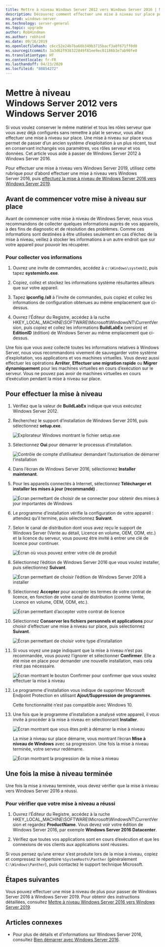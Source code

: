 ```yaml
---
title: Mettre à niveau Windows Server 2012 vers Windows Server 2016 | Microsoft Docs
description: Découvrez comment effectuer une mise à niveau sur place pour passer de Windows Server 2012 à Windows Server 2016.
ms.prod: windows-server
ms.technology: server-general
ms.topic: upgrade
author: RobHindman
ms.author: robhind
ms.date: 09/16/2019
ms.openlocfilehash: c6cc52e24b7ba66b349b3715bacf3a0f671ff0d0
ms.sourcegitcommit: 3a3d62f938322849f81ee9ec01186b3e7ab90fe0
ms.translationtype: HT
ms.contentlocale: fr-FR
ms.lasthandoff: 04/23/2020
ms.locfileid: "80854272"
---
```

# <a name="upgrade-windows-server-2012-to-windows-server-2016"></a>Mettre à niveau Windows Server 2012 vers Windows Server 2016

Si vous voulez conserver le même matériel et tous les rôles serveur que vous avez déjà configurés sans remettre à plat le serveur, vous allez effectuer une mise à niveau sur place. Une mise à niveau sur place vous permet de passer d’un ancien système d’exploitation à un plus récent, tout en conservant inchangés vos paramètres, vos rôles serveur et vos données. Cet article vous aide à passer de Windows Server 2012 à Windows Server 2016.

Pour effectuer une mise à niveau vers Windows Server 2019, utilisez cette rubrique pour d’abord effectuer une mise à niveau vers Windows Server 2016, puis [effectuez la mise à niveau de Windows Server 2016 vers Windows Server 2019](upgrade-2016-to-2019.md).

## <a name="before-you-begin-your-in-place-upgrade"></a>Avant de commencer votre mise à niveau sur place

Avant de commencer votre mise à niveau de Windows Server, nous vous recommandons de collecter quelques informations auprès de vos appareils, à des fins de diagnostic et de résolution des problèmes. Comme ces informations sont destinées à être utilisées seulement en cas d’échec de la mise à niveau, veillez à stocker les informations à un autre endroit que sur votre appareil pour pouvoir les récupérer.

### <a name="to-collect-your-info"></a>Pour collecter vos informations

1. Ouvrez une invite de commandes, accédez à `c:\Windows\system32`, puis tapez **systeminfo.exe**.

2. Copiez, collez et stockez les informations système résultantes ailleurs que sur votre appareil.

3. Tapez **ipconfig /all** à l’invite de commandes, puis copiez et collez les informations de configuration obtenues au même emplacement que ci-dessus.

4. Ouvrez l’Éditeur du Registre, accédez à la ruche HKEY_LOCAL_MACHINE\SOFTWARE\Microsoft\WindowsNT\CurrentVersion, puis copiez et collez les informations **BuildLabEx** (version) et **EditionID** (édition) de Windows Server au même emplacement que ci-dessus.

Une fois que vous avez collecté toutes les informations relatives à Windows Server, nous vous recommandons vivement de sauvegarder votre système d’exploitation, vos applications et vos machines virtuelles. Vous devez aussi effectuer les opérations **Arrêter**, **Effectuer une migration rapide** ou **Migrer dynamiquement** pour les machines virtuelles en cours d’exécution sur le serveur. Vous ne pouvez pas avoir de machines virtuelles en cours d’exécution pendant la mise à niveau sur place.

## <a name="to-perform-the-upgrade"></a>Pour effectuer la mise à niveau

1. Vérifiez que la valeur de **BuildLabEx** indique que vous exécutez Windows Server 2012.

2. Recherchez le support d’installation de Windows Server 2016, puis sélectionnez **setup.exe**.

    ![Explorateur Windows montrant le fichier setup.exe](media/upgrade-2012-2016/setup-2016.png)

3. Sélectionnez **Oui** pour démarrer le processus d’installation.

    ![Contrôle de compte d’utilisateur demandant l’autorisation de démarrer l’installation](media/upgrade-2012-2016/start-setup-uac-box.png)

4. Dans l’écran de Windows Server 2016, sélectionnez **Installer maintenant**.

5. Pour les appareils connectés à Internet, sélectionnez **Télécharger et installer les mises à jour (recommandé)** .

    ![Écran permettant de choisir de se connecter pour obtenir des mises à jour importantes de Windows](media/upgrade-2012-2016/imp-updates-win-setup.png)

6. Le programme d’installation vérifie la configuration de votre appareil : attendez qu’il termine, puis sélectionnez **Suivant**.

7. Selon le canal de distribution dont vous avez reçu le support de Windows Server (Vente au détail, Licence en volume, OEM, ODM, etc.) et la licence du serveur, vous pouvez être invité à entrer une clé de licence pour continuer.

    ![Écran où vous pouvez entrer votre clé de produit](media/upgrade-2012-2016/enter-product-key.png)

8. Sélectionnez l’édition de Windows Server 2016 que vous voulez installer, puis sélectionnez **Suivant**.

    ![Écran permettant de choisir l’édition de Windows Server 2016 à installer](media/upgrade-2012-2016/select-os-edition.png)

9. Sélectionnez **Accepter** pour accepter les termes de votre contrat de licence, en fonction de votre canal de distribution (comme Vente, Licence en volume, OEM, ODM, etc.).

    ![Écran permettant d’accepter votre contrat de licence](media/upgrade-2012-2016/license-terms.png)

10. Sélectionnez **Conserver les fichiers personnels et applications** pour choisir d’effectuer une mise à niveau sur place, puis sélectionnez **Suivant**.

    ![Écran permettant de choisir votre type d’installation](media/upgrade-2012-2016/choose-install-upgrade.png)

11. Si vous voyez une page indiquant que la mise à niveau n’est pas recommandée, vous pouvez l’ignorer et sélectionner **Confirmer**. Elle a été mise en place pour demander une nouvelle installation, mais cela n’est pas nécessaire.

    ![Écran montrant le bouton Confirmer pour confirmer que vous voulez effectuer la mise à niveau](media/upgrade-2012-2016/confirm-upgrade-process.png)

12. Le programme d’installation vous indique de supprimer Microsoft Endpoint Protection en utilisant **Ajout/Suppression de programmes**.

    Cette fonctionnalité n’est pas compatible avec Windows 10.

13. Une fois que le programme d’installation a analysé votre appareil, il vous invite à procéder à la mise à niveau en sélectionnant **Installer**.

    ![Écran montrant que vous êtes prêt à démarrer la mise à niveau](media/upgrade-2012-2016/ready-to-install.png)

    La mise à niveau sur place démarre, vous montrant l’écran **Mise à niveau de Windows** avec sa progression. Une fois la mise à niveau terminée, votre serveur redémarre.

    ![Écran montrant la progression de la mise à niveau](media/upgrade-2012-2016/upgrading-windows-with-progress.png)

## <a name="after-your-upgrade-is-done"></a>Une fois la mise à niveau terminée

Une fois la mise à niveau terminée, vous devez vérifier que la mise à niveau vers Windows Server 2016 a réussi.

### <a name="to-make-sure-your-upgrade-was-successful"></a>Pour vérifier que votre mise à niveau a réussi

1. Ouvrez l’Éditeur du Registre, accédez à la ruche HKEY_LOCAL_MACHINE\SOFTWARE\Microsoft\WindowsNT\CurrentVersion et regardez **ProductName**. Vous devez voir votre édition de Windows Server 2016, par exemple **Windows Server 2016 Datacenter**.

2. Vérifiez que toutes vos applications sont en cours d’exécution et que les connexions de vos clients aux applications sont réussies.

Si vous pensez qu’une erreur s’est produite lors de la mise à niveau, copiez et compressez le répertoire `%SystemRoot%\Panther` (généralement `C:\Windows\Panther`), puis contactez le support technique Microsoft.

## <a name="next-steps"></a>Étapes suivantes

Vous pouvez effectuer une mise à niveau de plus pour passer de Windows Server 2016 à Windows Server 2019. Pour obtenir des instructions détaillées, consultez [Mettre à niveau Windows Server 2016 vers Windows Server 2019](upgrade-2016-to-2019.md).

## <a name="related-articles"></a>Articles connexes

- Pour plus de détails et d’informations sur Windows Server 2016, consultez [Bien démarrer avec Windows Server 2016](https://docs.microsoft.com/windows-server/get-started/server-basics).
